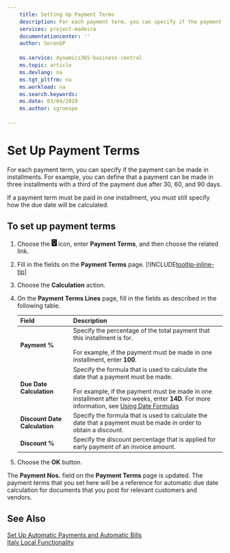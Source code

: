 ```yaml
---
    title: Setting Up Payment Terms
    description: For each payment term, you can specify if the payment can be made in installments. For example, you can define that a payment can be made in three installments with a third of the payment due after 30, 60, and 90 days.
    services: project-madeira
    documentationcenter: ''
    author: SorenGP

    ms.service: dynamics365-business-central
    ms.topic: article
    ms.devlang: na
    ms.tgt_pltfrm: na
    ms.workload: na
    ms.search.keywords:
    ms.date: 03/04/2019
    ms.author: sgroespe

---
```

# Set Up Payment Terms
For each payment term, you can specify if the payment can be made in installments. For example, you can define that a payment can be made in three installments with a third of the payment due after 30, 60, and 90 days.  

If a payment term must be paid in one installment, you must still specify how the due date will be calculated.  

## To set up payment terms  
1.  Choose the ![Search for Page or Report](../../media/ui-search/search_small.png "Search for Page or Report icon") icon, enter **Payment Terms**, and then choose the related link.    
2.  Fill in the fields on the **Payment Terms** page. [!INCLUDE[tooltip-inline-tip](../../includes/tooltip-inline-tip_md.md)]  
3.  Choose the **Calculation** action.  
4.  On the **Payment Terms Lines** page, fill in the fields as described in the following table.  

    |Field|Description|  
    |---------------------------------|---------------------------------------|  
    |**Payment %**|Specify the percentage of the total payment that this installment is for.<br /><br /> For example, if the payment must be made in one installment, enter **100**.|  
    |**Due Date Calculation**|Specify the formula that is used to calculate the date that a payment must be made.<br /><br /> For example, if the payment must be made in one installment after two weeks, enter **14D**. For more information, see [Using Date Formulas](../../ui-enter-date-ranges#using-date-formulas)|  
    |**Discount Date Calculation**|Specify the formula that is used to calculate the date that a payment must be made in order to obtain a discount.|  
    |**Discount %**|Specify the discount percentage that is applied for early payment of an invoice amount.|  

5.  Choose the **OK** button.  

The **Payment Nos.** field on the **Payment Terms** page is updated. The payment terms that you set here will be a reference for automatic due date calculation for documents that you post for relevant customers and vendors.  

## See Also  
 [Set Up Automatic Payments and Automatic Bills](how-to-set-up-automatic-payments-and-automatic-bills.md)   
 [Italy Local Functionality](italy-local-functionality.md)   
